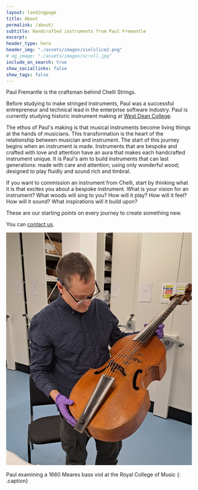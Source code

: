 ```yaml
---
layout: landingpage
title: About
permalink: /about/
subtitle: Handcrafted instruments from Paul Fremantle
excerpt: 
header_type: hero
header_img: "./assets/images/violslice2.png"
# og_image: "./assets/images/scroll.jpg"
include_on_search: true
show_sociallinks: false
show_tags: false
---
```



Paul Fremantle is the craftsman behind Chelli Strings.

Before studying to make stringed instruments, Paul was a successful entrepreneur and technical lead in the enterprise software industry. 
Paul is currently studying historic instrument making at [West Dean College](https://www.westdean.ac.uk).

The ethos of Paul's making is that musical instruments become living things at the hands of musicians. This transformation is the heart of the relationship between musician and instrument.
The start of this journey begins when an instrument is made. Instruments that are bespoke and crafted with love and attention have an aura that makes each handcrafted instrument unique. 
It is Paul's aim to build instruments that can last generations: made with care and attention; using only wonderful wood; designed to play fluidly and sound rich and timbral.

If you want to commission an instrument from Chelli, start by thinking what it is that excites you about a bespoke instrument. What is your vision for an instrument? What woods will sing to you? How will it play? How will it feel? How will it sound? What inspirations will it build upon? 

These are our starting points on every journey to create something new.

You can [contact us](/contact).

![Paul examining a 1660 Meares bass viol at the Royal College of Music](/assets/images/paulfremantle-meares.jpg "Paul Fremantle with Meares bass viol")

Paul examining a 1660 Meares bass viol at the Royal College of Music
{: .caption}